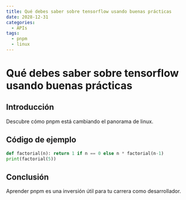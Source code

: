 ```yaml
---
title: Qué debes saber sobre tensorflow usando buenas prácticas
date: 2028-12-31
categories:
  - APIs
tags:
  - pnpm
  - linux
---
```


# Qué debes saber sobre tensorflow usando buenas prácticas

## Introducción

Descubre cómo pnpm está cambiando el panorama de linux.

## Código de ejemplo

```python
def factorial(n): return 1 if n == 0 else n * factorial(n-1)
print(factorial(5))
```

## Conclusión

Aprender pnpm es una inversión útil para tu carrera como desarrollador.